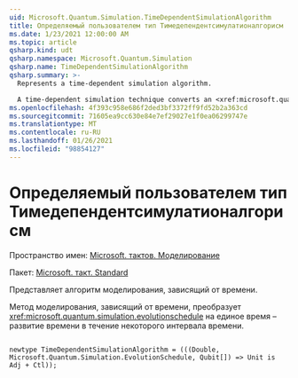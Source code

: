 ```yaml
---
uid: Microsoft.Quantum.Simulation.TimeDependentSimulationAlgorithm
title: Определяемый пользователем тип Тимедепендентсимулатионалгорисм
ms.date: 1/23/2021 12:00:00 AM
ms.topic: article
qsharp.kind: udt
qsharp.namespace: Microsoft.Quantum.Simulation
qsharp.name: TimeDependentSimulationAlgorithm
qsharp.summary: >-
  Represents a time-dependent simulation algorithm.

  A time-dependent simulation technique converts an <xref:microsoft.quantum.simulation.evolutionschedule> to unitary time-evolution for some time-interval.
ms.openlocfilehash: 4f393c958e686f2ded3bf3372ff9fd52b2a363cd
ms.sourcegitcommit: 71605ea9cc630e84e7ef29027e1f0ea06299747e
ms.translationtype: MT
ms.contentlocale: ru-RU
ms.lasthandoff: 01/26/2021
ms.locfileid: "98854127"
---
```

# <a name="timedependentsimulationalgorithm-user-defined-type"></a>Определяемый пользователем тип Тимедепендентсимулатионалгорисм

Пространство имен: [Microsoft. тактов. Моделирование](xref:Microsoft.Quantum.Simulation)

Пакет: [Microsoft. такт. Standard](https://nuget.org/packages/Microsoft.Quantum.Standard)


Представляет алгоритм моделирования, зависящий от времени.

Метод моделирования, зависящий от времени, преобразует <xref:microsoft.quantum.simulation.evolutionschedule>
на единое время – развитие времени в течение некоторого интервала времени.

```qsharp

newtype TimeDependentSimulationAlgorithm = (((Double, Microsoft.Quantum.Simulation.EvolutionSchedule, Qubit[]) => Unit is Adj + Ctl));
```

